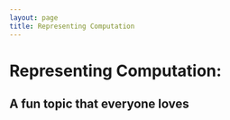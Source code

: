 ```yaml
---
layout: page
title: Representing Computation
---
```


<style>
	ul {
		list-style: disc;
		margin: 24px;
	}
</style>

<div style="margin: 36px 0;">
<h1 style="margin-bottom: 0;">Representing Computation:</h1>
<h2>A fun topic that everyone loves</h2>
</div>